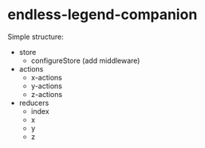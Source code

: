 # endless-legend-companion

Simple structure:
- store
  - configureStore (add middleware)
- actions
  - x-actions
  - y-actions
  - z-actions
- reducers
  - index
  - x
  - y
  - z
